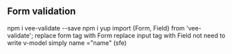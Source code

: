 


## Form validation 
npm i vee-validate --save
npm i yup
import {Form, Field} from 'vee-validate';
replace form tag with Form
replace input tag  with Field
not need to write v-model simply name ="name" (sfe)